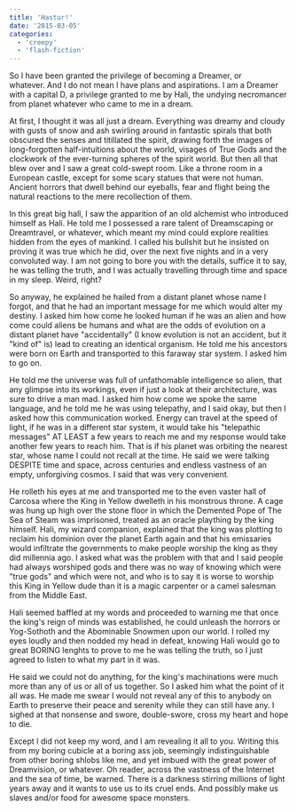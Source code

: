 ```yaml
---
title: 'Hastur!'
date: '2015-03-05'
categories:
  - 'creepy'
  - 'flash-fiction'
---
```


So I have been granted the privilege of becoming a Dreamer, or whatever. And I
do not mean I have plans and aspirations. I am a Dreamer with a capital D, a
privilege granted to me by Hali, the undying necromancer from planet whatever
who came to me in a dream.

<!-- truncate -->

At first, I thought it was all just a dream. Everything was dreamy and cloudy
with gusts of snow and ash swirling around in fantastic spirals that both
obscured the senses and titillated the spirit, drawing forth the images of
long-forgotten half-intuitions about the world, visages of True Gods and the
clockwork of the ever-turning spheres of the spirit world. But then all that
blew over and I saw a great cold-swept room. Like a throne room in a European
castle, except for some scary statues that were not human. Ancient horrors that
dwell behind our eyeballs, fear and flight being the natural reactions to the
mere recollection of them.

In this great big hall, I saw the apparition of an old alchemist who introduced
himself as Hali. He told me I possessed a rare talent of Dreamscaping or
Dreamtravel, or whatever, which meant my mind could explore realities hidden
from the eyes of mankind. I called his bullshit but he insisted on proving it
was true which he did, over the next five nights and in a very convoluted way. I
am not going to bore you with the details, suffice it to say, he was telling the
truth, and I was actually travelling through time and space in my sleep. Weird,
right?

So anyway, he explained he hailed from a distant planet whose name I forgot, and
that he had an important message for me which would alter my destiny. I asked
him how come he looked human if he was an alien and how come could aliens be
humans and what are the odds of evolution on a distant planet have
"accidentally" (I know evolution is not an accident, but it "kind of" is) lead
to creating an identical organism. He told me his ancestors were born on Earth
and transported to this faraway star system. I asked him to go on.

He told me the universe was full of unfathomable intelligence so alien, that any
glimpse into its workings, even if just a look at their architecture, was sure
to drive a man mad. I asked him how come we spoke the same language, and he told
me he was using telepathy, and I said okay, but then I asked how this
communication worked. Energy can travel at the speed of light, if he was in a
different star system, it would take his "telepathic messages" AT LEAST a few
years to reach me and my response would take another few years to reach him.
That is if his planet was orbiting the nearest star, whose name I could not
recall at the time. He said we were talking DESPITE time and space, across
centuries and endless vastness of an empty, unforgiving cosmos. I said that was
very convenient.

He rolleth his eyes at me and transported me to the even vaster hall of Carcosa
where the King in Yellow dwelleth in his monstrous throne. A cage was hung up
high over the stone floor in which the Demented Pope of The Sea of Steam was
imprisoned, treated as an oracle plaything by the king himself. Hali, my wizard
companion, explained that the king was plotting to reclaim his dominion over the
planet Earth again and that his emissaries would infiltrate the governments to
make people worship the king as they did millennia ago. I asked what was the
problem with that and I said people had always worshiped gods and there was no
way of knowing which were "true gods" and which were not, and who is to say it
is worse to worship this King in Yellow dude than it is a magic carpenter or a
camel salesman from the Middle East.

Hali seemed baffled at my words and proceeded to warning me that once the king's
reign of minds was established, he could unleash the horrors or Yog-Sothoth and
the Abominable Snowmen upon our world. I rolled my eyes loudly and then nodded
my head in defeat, knowing Hali would go to great BORING lenghts to prove to me
he was telling the truth, so I just agreed to listen to what my part in it was.

He said we could not do anything, for the king's machinations were much more
than any of us or all of us together. So I asked him what the point of it all
was. He made me swear I would not reveal any of this to anybody on Earth to
preserve their peace and serenity while they can still have any. I sighed at
that nonsense and swore, double-swore, cross my heart and hope to die.

Except I did not keep my word, and I am revealing it all to you. Writing this
from my boring cubicle at a boring ass job, seemingly indistinguishable from
other boring shlobs like me, and yet imbued with the great power of Dreamvision,
or whatever. Oh reader, across the vastness of the Internet and the sea of time,
be warned. There is a darkness stirring millions of light years away and it
wants to use us to its cruel ends. And possibly make us slaves and/or food for
awesome space monsters.
